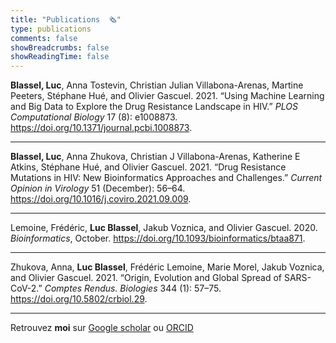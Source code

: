 ```yaml
---
title: "Publications  🗞️"
type: publications
comments: false
showBreadcrumbs: false
showReadingTime: false
---
```



**Blassel, Luc**, Anna Tostevin, Christian Julian Villabona-Arenas, Martine
Peeters, Stéphane Hué, and Olivier Gascuel. 2021. “Using Machine
Learning and Big Data to Explore the Drug Resistance Landscape in HIV.”
*PLOS Computational Biology* 17 (8): e1008873.
<https://doi.org/10.1371/journal.pcbi.1008873>.

---

**Blassel, Luc**, Anna Zhukova, Christian J Villabona-Arenas, Katherine E
Atkins, Stéphane Hué, and Olivier Gascuel. 2021. “Drug Resistance
Mutations in HIV: New Bioinformatics Approaches and Challenges.”
*Current Opinion in Virology* 51 (December): 56–64.
<https://doi.org/10.1016/j.coviro.2021.09.009>.

---

Lemoine, Frédéric, **Luc Blassel**, Jakub Voznica, and Olivier Gascuel.
2020. *Bioinformatics*, October.
<https://doi.org/10.1093/bioinformatics/btaa871>.

---

Zhukova, Anna, **Luc Blassel**, Frédéric Lemoine, Marie Morel, Jakub
Voznica, and Olivier Gascuel. 2021. “Origin, Evolution and Global Spread
of SARS-CoV-2.” *Comptes Rendus. Biologies* 344 (1): 57–75.
<https://doi.org/10.5802/crbiol.29>.

---

Retrouvez **moi** sur [Google scholar](https://scholar.google.fr/citations?user=RYs6rFwAAAAJ&hl=en&oi=ao) ou [ORCID](https://orcid.org/0000-0002-6598-7673)